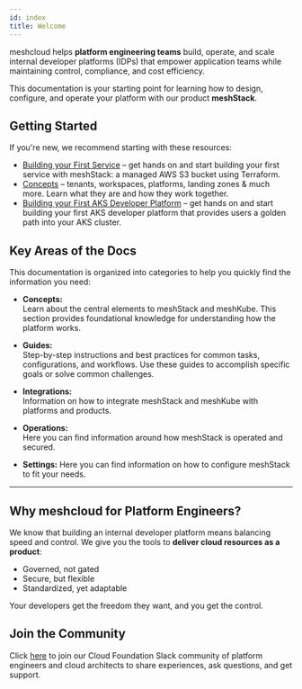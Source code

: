 ```yaml
---
id: index
title: Welcome
---
```


meshcloud helps **platform engineering teams** build, operate, and scale internal developer platforms (IDPs) that
empower application teams while maintaining control, compliance, and cost efficiency.

This documentation is your starting point for learning how to design, configure, and operate your platform with our product **meshStack**.

## Getting Started

If you're new, we recommend starting with these resources:

- [Building your First Service](./getting-started/building-aws-quickstart-guide.md) – get hands on and start building your first service with meshStack: a managed AWS S3 bucket using Terraform.
- [Concepts](./concepts/workspace.md) – tenants, workspaces, platforms, landing zones & much more. Learn what they are and how they work together.
- [Building your First AKS Developer Platform](./getting-started/aks-developer-platform-quickstart-guide.md) – get hands on and start building your first AKS developer platform that provides users a golden path into your AKS cluster.

## Key Areas of the Docs

This documentation is organized into categories to help you quickly find the information you need:

- **Concepts:**  
  Learn about the central elements to meshStack and meshKube. This section provides foundational knowledge for understanding how the platform works.

- **Guides:**  
  Step-by-step instructions and best practices for common tasks, configurations, and workflows. Use these guides to accomplish specific goals or solve common challenges.

- **Integrations:**  
  Information on how to integrate meshStack and meshKube with platforms and products.

- **Operations:**  
  Here you can find information around how meshStack is operated and secured.

- **Settings:**
  Here you can find information on how to configure meshStack to fit your needs.

---

## Why meshcloud for Platform Engineers?

We know that building an internal developer platform means balancing speed and control. 
We give you the tools to **deliver cloud resources as a product**:
 
- Governed, not gated
- Secure, but flexible
- Standardized, yet adaptable

Your developers get the freedom they want, and you get the control.

## Join the Community

Click [here](https://join.slack.com/t/cloudfoundation-org/shared_invite/zt-3bx3uipzo-GbE2JGlyw51lH~lNGgL2Jg) to join
our Cloud Foundation Slack community of platform engineers and cloud architects to share experiences, ask questions, and get support.

